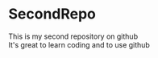 # SecondRepo
This is my second repository on github
<br>
It's great to learn coding and to use github
